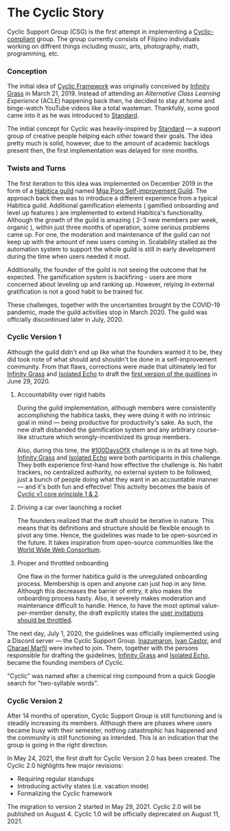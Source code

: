 # The Cyclic Story

Cyclic Support Group (CSG) is the first attempt in implementing a [Cyclic-compliant]() group. The group currently consists of Filipino individuals working on diffrent things including music, arts, photography, math, programming, etc.

### Conception

The initial idea of [Cyclic Framework]() was originally conceived by [Infinity Grass]() in March 21, 2019. Instead of attending an _Alternative Class Learning Experience_ (ACLE) happening back then, he decided to stay at home and binge-watch YouTube videos like a total wasteman. Thankfully, some good came into it as he was introduced to [Standard](https://standard.tv/).

The initial concept for Cyclic was heavily-inspired by [Standard]() &mdash; a support group of creative people helping each other toward their goals. The idea pretty much is solid, however, due to the amount of academic backlogs present then, the first implementation was delayed for nine months.

### Twists and Turns

The first iteration to this idea was implemented on December 2019 in the form of a [Habitica guild](https://habitica.com) named [Mga Poro Self-improvement Guild](https://habitica.com/groups/guild/6bd8732c-aee0-45da-ac3b-ce7155086f77). The approach back then was to introduce a different experience from a typical Habitica guild. Additional gamification elements ( gamified onboarding and level up features ) are implemented to extend Habitica's functionality. Although the growth of the guild is amazing ( 2-3 new members per week, organic ), within just three months of operation, some serious problems came up. For one, the moderation and maintenance of the guild can not keep up with the amount of new users coming in. Scalability stalled as the automation system to support the whole guild is still in early development during the time when users needed it most.

Additionally, the founder of the guild is not seeing the outcome that he expected. The gamification system is backfiring - users are more concerned about leveling up and ranking up. However, relying in external gratification is not a good habit to be trained for.

These challenges, together with the uncertainties brought by the COVID-19 pandemic, made the guild activities stop in March 2020. The guild was officially discontinued later in July, 2020.

### Cyclic Version 1

Although the guild didn't end up like what the founders wanted it to be, they did took note of what should and shouldn't be done in a self-improvement community. From that flaws, corrections were made that ultimately led for [Infinity Grass]() and [Isolated Echo]() to draft the [first version of the guidlines](https://sites.google.com/view/cyclic-group/guidelines) in June 29, 2020.

1. Accountability over rigid habits

   During the guild implementation, although members were consistently accomplishing the habitica tasks, they were doing it with no intrinsic goal in mind &mdash; being productive for productivity's sake. As such, the new draft disbanded the gamification system and any arbitrary course-like structure which wrongly-incentivized its group members.

   Also, during this time, the [#100DaysOfX](https://twitter.com/search?q=%23100DaysOfX) challenge
   is in its all time high. [Infinity Grass]() and [Isolated Echo]() were both participants in this challenge. They both experience first-hand how effective the challenge is. No habit trackers, no centralized authority, no external system to be followed, just a bunch of people doing what they want in an accountable manner &mdash; and it's both fun and effective! This activity becomes the basis of [Cyclic v1 core principle 1 & 2](https://sites.google.com/view/cyclic-group/guidelines#h.901g88x7ksq0).

2. Driving a car over launching a rocket

   The founders realized that the draft should be iterative in nature. This means that its definitions and structure should be flexible enough to pivot any time. Hence, the guidelines was made to be open-sourced in the future. It takes inspiration from open-source communities like the [World Wide Web Consortium](https://www.w3.org/).

3. Proper and throttled onboarding

   One flaw in the former habitica guild is the unregulated onboarding process. Membership is open and anyone can just hop in any time. Although this decreases the barrier of entry, it also makes the onboarding process hasty. Also, it severely makes moderation and maintenance difficult to handle. Hence, to have the most optimal value-per-member density, the draft explicitly states the [user invitations should be throttled](https://sites.google.com/view/cyclic-group/guidelines#h.5jbwg0fghkxp).

The next day, July 1, 2020, the guidelines was officially implemented using a Discord server &mdash; the Cyclic Support Group. [Inazumaron](), [Ivan Castor](), and [Charael Marfil]() were invited to join. Them, together with the persons responsible for drafting the guidelines, [Infinity Grass]() and [Isolated Echo](), became the founding members of Cyclic.

"Cyclic" was named after a chemical ring compound from a quick Google search for "two-syllable words".

### Cyclic Version 2

After 14 months of operation, Cyclic Support Group is still functioning and is steadily increasing its members. Although there are phases where users became busy with their semester, nothing catastrophic has happened and the community is still functioning as intended. This is an indication that the group is going in the right direction.

In May 24, 2021, the first draft for Cyclic Version 2.0 has been created. The Cyclic 2.0 highlights few major revisions:

- Requiring regular standups
- Introducing activity states (i.e. vacation mode)
- Formalizing the Cyclic framework

The migration to version 2 started in May 29, 2021.
Cyclic 2.0 will be published on August 4. Cyclic 1.0 will be officially deprecated on August 11, 2021.
